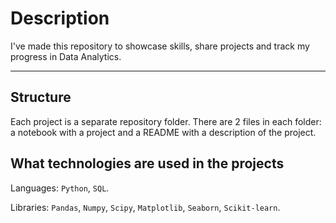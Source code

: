 # Description #

I've made this repository to showcase skills, share projects and track my progress in Data Analytics.

-----

## Structure

Each project is a separate repository folder.
There are 2 files in each folder: a notebook with a project and a README with a description of the project.

## What technologies are used in the projects

Languages: `Python`, `SQL`.

Libraries: `Pandas`, `Numpy`, `Scipy`, `Matplotlib`, `Seaborn`, `Scikit-learn`.
